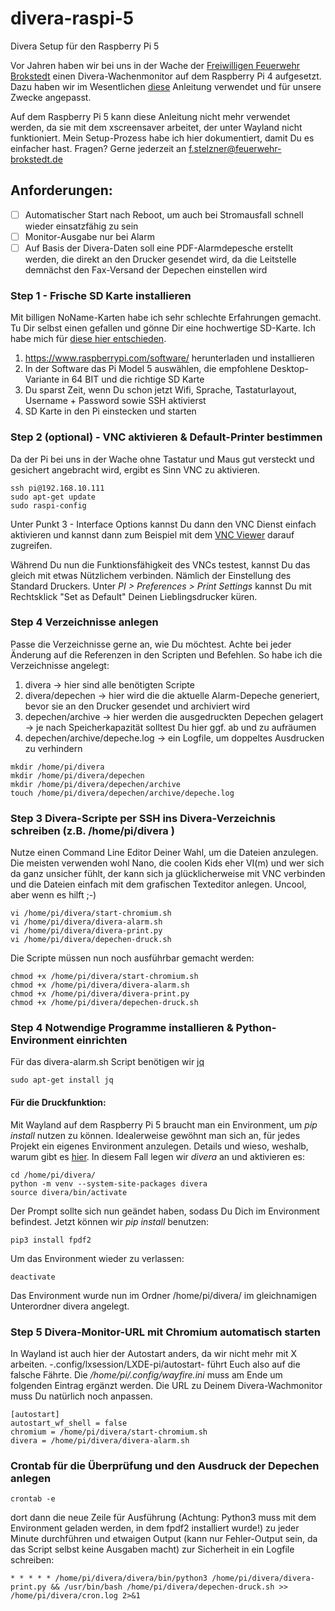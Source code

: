# divera-raspi-5
Divera Setup für den Raspberry Pi 5

Vor Jahren haben wir bei uns in der Wache der [Freiwilligen Feuerwehr Brokstedt](https://www.feuerwehr-brokstedt.de) einen Divera-Wachenmonitor
auf dem Raspberry Pi 4 aufgesetzt. Dazu haben wir im Wesentlichen [diese]([https://help.divera247.com/pages/viewpage.action?pageId=44171296](https://help.divera247.com/display/FAQ/RaspberryPi+-+Bildschirmschoner+automatisch+deaktivieren)) Anleitung verwendet und für unsere Zwecke angepasst. 

Auf dem Raspberry Pi 5 kann diese Anleitung nicht mehr verwendet werden, da sie mit dem xscreensaver arbeitet, der unter Wayland nicht funktioniert.
Mein Setup-Prozess habe ich hier dokumentiert, damit Du es einfacher hast. Fragen? Gerne jederzeit an f.stelzner@feuerwehr-brokstedt.de

## Anforderungen:
- [ ] Automatischer Start nach Reboot, um auch bei Stromausfall schnell wieder einsatzfähig zu sein
- [ ] Monitor-Ausgabe nur bei Alarm
- [ ] Auf Basis der Divera-Daten soll eine PDF-Alarmdepesche erstellt werden, die direkt an den Drucker gesendet wird, da die Leitstelle demnächst den Fax-Versand der Depechen einstellen wird

### Step 1 - Frische SD Karte installieren
Mit billigen NoName-Karten habe ich sehr schlechte Erfahrungen gemacht.
Tu Dir selbst einen gefallen und gönne Dir eine hochwertige SD-Karte.
Ich habe mich für [diese hier entschieden](https://amzn.to/3WQP0c6).

1. https://www.raspberrypi.com/software/ herunterladen und installieren
2. In der Software das Pi Model 5 auswählen, die empfohlene Desktop-Variante in 64 BIT und die richtige SD Karte
3. Du sparst Zeit, wenn Du schon jetzt Wifi, Sprache, Tastaturlayout, Username + Password sowie SSH aktivierst
4. SD Karte in den Pi einstecken und starten

### Step 2 (optional) - VNC aktivieren & Default-Printer bestimmen
Da der Pi bei uns in der Wache ohne Tastatur und Maus gut versteckt und gesichert angebracht wird, ergibt es Sinn VNC zu aktivieren.

```
ssh pi@192.168.10.111
sudo apt-get update
sudo raspi-config
```

Unter Punkt 3 - Interface Options kannst Du dann den VNC Dienst einfach aktivieren und kannst dann zum Beispiel mit dem [VNC Viewer](https://www.realvnc.com/de/connect/download/viewer/)
darauf zugreifen.

Während Du nun die Funktionsfähigkeit des VNCs testest, kannst Du das gleich mit etwas Nützlichem verbinden.
Nämlich der Einstellung des Standard Druckers. 
Unter *PI > Preferences > Print Settings* kannst Du mit Rechtsklick "Set as Default" Deinen Lieblingsdrucker küren.

### Step 4 Verzeichnisse anlegen
Passe die Verzeichnisse gerne an, wie Du möchtest. Achte bei jeder Änderung auf die Referenzen in den Scripten und Befehlen.
So habe ich die Verzeichnisse angelegt:

1. divera -> hier sind alle benötigten Scripte
2. divera/depechen -> hier wird die die aktuelle Alarm-Depeche generiert, bevor sie an den Drucker gesendet und archiviert wird
3. depechen/archive -> hier werden die ausgedruckten Depechen gelagert -> je nach Speicherkapazität solltest Du hier ggf. ab und zu aufräumen
4. depechen/archive/depeche.log -> ein Logfile, um doppeltes Ausdrucken zu verhindern

```
mkdir /home/pi/divera
mkdir /home/pi/divera/depechen
mkdir /home/pi/divera/depechen/archive
touch /home/pi/divera/depechen/archive/depeche.log
```

### Step 3 Divera-Scripte per SSH ins Divera-Verzeichnis schreiben (z.B. /home/pi/divera )
Nutze einen Command Line Editor Deiner Wahl, um die Dateien anzulegen. Die meisten verwenden wohl Nano, die coolen Kids eher VI(m) und wer sich da ganz unsicher fühlt, der kann
sich ja glücklicherweise mit VNC verbinden und die Dateien einfach mit dem grafischen Texteditor anlegen. Uncool, aber wenn es hilft ;-) 

```
vi /home/pi/divera/start-chromium.sh
vi /home/pi/divera/divera-alarm.sh
vi /home/pi/divera/divera-print.py
vi /home/pi/divera/depechen-druck.sh
```

Die Scripte müssen nun noch ausführbar gemacht werden:

```
chmod +x /home/pi/divera/start-chromium.sh
chmod +x /home/pi/divera/divera-alarm.sh
chmod +x /home/pi/divera/divera-print.py
chmod +x /home/pi/divera/depechen-druck.sh
```

### Step 4 Notwendige Programme installieren & Python-Environment einrichten
Für das divera-alarm.sh Script benötigen wir [jq]()

```
sudo apt-get install jq
```

#### Für die Druckfunktion:
Mit Wayland auf dem Raspberry Pi 5 braucht man ein Environment, um _pip install_ nutzen zu können.
Idealerweise gewöhnt man sich an, für jedes Projekt ein eigenes Environment anzulegen. Details und wieso, weshalb, warum gibt es [hier](https://www.raspberrypi.com/documentation/computers/os.html#python-on-raspberry-pi).
In diesem Fall legen wir _divera_ an und aktivieren es:

```
cd /home/pi/divera/
python -m venv --system-site-packages divera
source divera/bin/activate
```

Der Prompt sollte sich nun geändet haben, sodass Du Dich im Environment befindest.
Jetzt können wir _pip install_ benutzen:

```
pip3 install fpdf2
```

Um das Environment wieder zu verlassen:

```
deactivate
```
Das Environment wurde nun im Ordner /home/pi/divera/ im gleichnamigen Unterordner divera angelegt. 

### Step 5 Divera-Monitor-URL mit Chromium automatisch starten
In Wayland ist auch hier der Autostart anders, da wir nicht mehr mit X arbeiten. -.config/lxsession/LXDE-pi/autostart- führt Euch also auf die falsche Fährte.
Die _/home/pi/.config/wayfire.ini_ muss am Ende um folgenden Eintrag ergänzt werden. Die URL zu Deinem Divera-Wachmonitor muss Du natürlich noch anpassen.

```
[autostart]
autostart_wf_shell = false
chromium = /home/pi/divera/start-chromium.sh
divera = /home/pi/divera/divera-alarm.sh
```
### Crontab für die Überprüfung und den Ausdruck der Depechen anlegen

```
crontab -e
```

dort dann die neue Zeile für Ausführung (Achtung: Python3 muss mit dem Environment geladen werden, in dem fpdf2 installiert wurde!) zu jeder Minute durchführen und etwaigen Output (kann nur Fehler-Output sein, da das Script selbst keine Ausgaben macht) zur Sicherheit in ein Logfile schreiben:
```
* * * * * /home/pi/divera/divera/bin/python3 /home/pi/divera/divera-print.py && /usr/bin/bash /home/pi/divera/depechen-druck.sh >> /home/pi/divera/cron.log 2>&1
```
